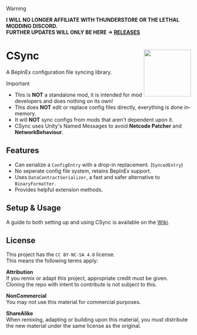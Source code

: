 > [!WARNING]
> **I WILL NO LONGER AFFILIATE WITH THUNDERSTORE OR THE LETHAL MODDING DISCORD.<br>
> FURTHER UPDATES WILL ONLY BE HERE -> [RELEASES](https://github.com/Owen3H/CSync/releases)**

# CSync <img align="right" width="128" height="128" src="https://gcdn.thunderstore.io/live/repository/icons/Owen3H-CSync-1.0.8.png.128x128_q95.png">
A BepInEx configuration file syncing library.<br>

> [!IMPORTANT]
> - This is **NOT** a standalone mod, it is intended for mod developers and does nothing on its own!<br>
> - This does **NOT** edit or replace config files directly, everything is done in-memory.<br>
> - It will **NOT** sync configs from mods that aren't dependent upon it.<br>
> - CSync uses Unity's Named Messages to avoid **Netcode Patcher** and **NetworkBehaviour**.

## Features
- Can serialize a `ConfigEntry` with a drop-in replacement. (`SyncedEntry`)
- No seperate config file system, retains BepInEx support.
- Uses `DataContractSerializer`, a fast and safer alternative to `BinaryFormatter`.
- Provides helpful extension methods.

## Setup & Usage
A guide to both setting up and using CSync is available on the [Wiki](https://github.com/Owen3H/CSync/wiki).

## License
This project has the `CC BY-NC-SA 4.0` license.<br>
This means the following terms apply:

**Attribution**<br>
If you remix or adapt this project, appropriate credit must be given.<br>
Cloning the repo with intent to contribute is not subject to this.

**NonCommercial**<br>
You may not use this material for commercial purposes.

**ShareAlike**<br>
When remixing, adapting or building upon this material, you must
distribute the new material under the same license as the original.
